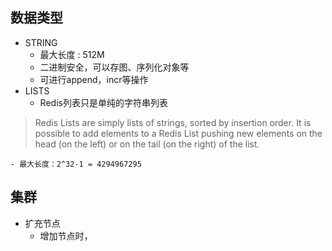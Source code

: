 ## 数据类型
- STRING
	- 最大长度 : 512M
	- 二进制安全，可以存图、序列化对象等
	- 可进行append，incr等操作
- LISTS
	- Redis列表只是单纯的字符串列表 
> Redis Lists are simply lists of strings, sorted by insertion order. It is possible to add elements to a Redis List pushing new elements on the head (on the left) or on the tail (on the right) of the list.

	- 最大长度：2^32-1 = 4294967295

## 集群
- 扩充节点
	- 增加节点时，
